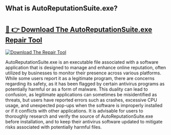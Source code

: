 ## What is AutoReputationSuite.exe? 

# <h2><a href="https://exedetect.com/download.php?AutoReputationSuite.exe">🔗 👉 Download The AutoReputationSuite.exe Repair Tool</a></h2>

[![Download The Repair Tool](https://exedetect.com/download-button.jpg)](https://exedetect.com/download.php?AutoReputationSuite.exe)

AutoReputationSuite.exe is an executable file associated with a software application that is designed to manage and enhance online reputation, often utilized by businesses to monitor their presence across various platforms. While some users report it as a legitimate program, there are concerns regarding its safety, as it has been flagged by certain antivirus programs as potentially harmful or as a form of malware. This duality can lead to confusion, as legitimate applications can sometimes be misidentified as threats, but users have reported errors such as crashes, excessive CPU usage, and unexpected pop-ups when the software is improperly installed or if it conflicts with other applications. It is advisable for users to thoroughly research and verify the source of AutoReputationSuite.exe before installation, and to keep their antivirus software updated to mitigate risks associated with potentially harmful files.
